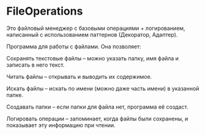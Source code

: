 # FileOperations
Это файловый менеджер с базовыми операциями + логированием, написанный с использованием паттернов (Декоратор, Адаптер).

Программа для работы с файлами. Она позволяет:

Сохранять текстовые файлы – можно указать папку, имя файла и записать в него текст.

Читать файлы – открывать и выводить их содержимое.

Искать файлы – искать по имени (можно даже часть имени) в указанной папке.

Создавать папки – если папки для файла нет, программа её создаст.

Логировать операции – запоминает, когда файлы были сохранены, и показывает эту информацию при чтении.
